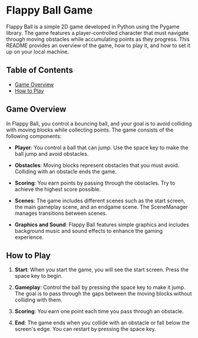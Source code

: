 # Flappy Ball Game

Flappy Ball is a simple 2D game developed in Python using the Pygame library. The game features a player-controlled character that must navigate through moving obstacles while accumulating points as they progress. This README provides an overview of the game, how to play it, and how to set it up on your local machine.

## Table of Contents

- [Game Overview](#game-overview)
- [How to Play](#how-to-play)

## Game Overview

In Flappy Ball, you control a bouncing ball, and your goal is to avoid colliding with moving blocks while collecting points. The game consists of the following components:

- **Player**: You control a ball that can jump. Use the space key to make the ball jump and avoid obstacles.

- **Obstacles**: Moving blocks represent obstacles that you must avoid. Colliding with an obstacle ends the game.

- **Scoring**: You earn points by passing through the obstacles. Try to achieve the highest score possible.

- **Scenes**: The game includes different scenes such as the start screen, the main gameplay scene, and an endgame scene. The SceneManager manages transitions between scenes.

- **Graphics and Sound**: Flappy Ball features simple graphics and includes background music and sound effects to enhance the gaming experience.

## How to Play

1. **Start**: When you start the game, you will see the start screen. Press the space key to begin.

2. **Gameplay**: Control the ball by pressing the space key to make it jump. The goal is to pass through the gaps between the moving blocks without colliding with them.

3. **Scoring**: You earn one point each time you pass through an obstacle.

4. **End**: The game ends when you collide with an obstacle or fall below the screen's edge. You can restart by pressing the space key.

